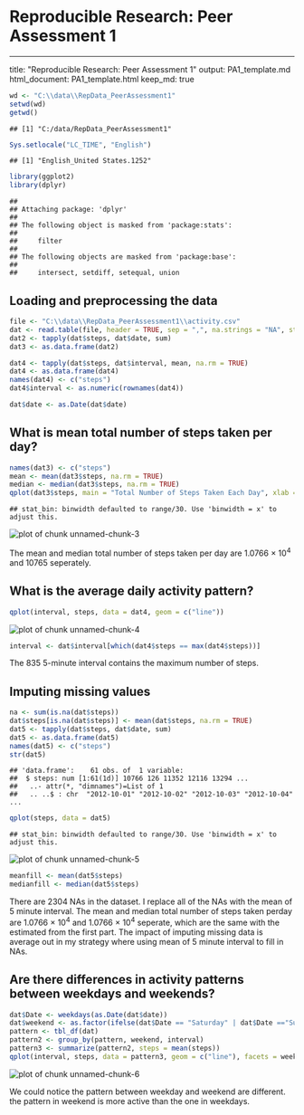 # Reproducible Research: Peer Assessment 1

---
title: "Reproducible Research: Peer Assessment 1"
output: PA1_template.md
  html_document: PA1_template.html
    keep_md: true


```r
wd <- "C:\\data\\RepData_PeerAssessment1"
setwd(wd)
getwd()
```

```
## [1] "C:/data/RepData_PeerAssessment1"
```

```r
Sys.setlocale("LC_TIME", "English")
```

```
## [1] "English_United States.1252"
```

```r
library(ggplot2)
library(dplyr)
```

```
## 
## Attaching package: 'dplyr'
## 
## The following object is masked from 'package:stats':
## 
##     filter
## 
## The following objects are masked from 'package:base':
## 
##     intersect, setdiff, setequal, union
```

## Loading and preprocessing the data


```r
file <- "C:\\data\\RepData_PeerAssessment1\\activity.csv"
dat <- read.table(file, header = TRUE, sep = ",", na.strings = "NA", stringsAsFactors = FALSE)
dat2 <- tapply(dat$steps, dat$date, sum)
dat3 <- as.data.frame(dat2)

dat4 <- tapply(dat$steps, dat$interval, mean, na.rm = TRUE)
dat4 <- as.data.frame(dat4)
names(dat4) <- c("steps")
dat4$interval <- as.numeric(rownames(dat4))

dat$date <- as.Date(dat$date)
```
## What is mean total number of steps taken per day?


```r
names(dat3) <- c("steps")
mean <- mean(dat3$steps, na.rm = TRUE)
median <- median(dat3$steps, na.rm = TRUE)
qplot(dat3$steps, main = "Total Number of Steps Taken Each Day", xlab = "Steps Taken Each Day")
```

```
## stat_bin: binwidth defaulted to range/30. Use 'binwidth = x' to adjust this.
```

![plot of chunk unnamed-chunk-3](./PA1_template_files/figure-html/unnamed-chunk-3.png) 


The mean and median total number of steps taken per day are 1.0766 &times; 10<sup>4</sup> and 10765 seperately.

## What is the average daily activity pattern?


```r
qplot(interval, steps, data = dat4, geom = c("line"))
```

![plot of chunk unnamed-chunk-4](./PA1_template_files/figure-html/unnamed-chunk-4.png) 

```r
interval <- dat$interval[which(dat4$steps == max(dat4$steps))]
```

The 835 5-minute interval contains the maximum number of steps.

## Imputing missing values


```r
na <- sum(is.na(dat$steps))
dat$steps[is.na(dat$steps)] <- mean(dat$steps, na.rm = TRUE)
dat5 <- tapply(dat$steps, dat$date, sum)
dat5 <- as.data.frame(dat5)
names(dat5) <- c("steps")
str(dat5)
```

```
## 'data.frame':	61 obs. of  1 variable:
##  $ steps: num [1:61(1d)] 10766 126 11352 12116 13294 ...
##   ..- attr(*, "dimnames")=List of 1
##   .. ..$ : chr  "2012-10-01" "2012-10-02" "2012-10-03" "2012-10-04" ...
```

```r
qplot(steps, data = dat5)
```

```
## stat_bin: binwidth defaulted to range/30. Use 'binwidth = x' to adjust this.
```

![plot of chunk unnamed-chunk-5](./PA1_template_files/figure-html/unnamed-chunk-5.png) 

```r
meanfill <- mean(dat5$steps)
medianfill <- median(dat5$steps)
```

There are 2304 NAs in the dataset.
I replace all of the NAs with the mean of 5 minute interval. 
The mean and median total number of steps taken perday are 1.0766 &times; 10<sup>4</sup> and 1.0766 &times; 10<sup>4</sup> seperate, which are the same with the estimated from the first part. The impact of imputing missing data is average out in my strategy where using mean of 5 minute interval to fill in NAs. 

## Are there differences in activity patterns between weekdays and weekends?


```r
dat$Date <- weekdays(as.Date(dat$date))
dat$weekend <- as.factor(ifelse(dat$Date == "Saturday" | dat$Date =="Sunday", dat$weekend <- c("weekend"), dat$weekend <- c("weekday")))
pattern <- tbl_df(dat)
pattern2 <- group_by(pattern, weekend, interval)
pattern3 <- summarize(pattern2, steps = mean(steps))
qplot(interval, steps, data = pattern3, geom = c("line"), facets = weekend ~ .)
```

![plot of chunk unnamed-chunk-6](./PA1_template_files/figure-html/unnamed-chunk-6.png) 

We could notice the pattern between weekday and weekend are different. the pattern in weekend is more active than the one in weekdays.

